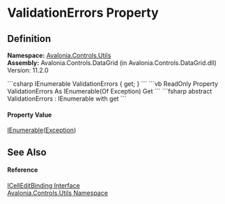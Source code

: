 # ValidationErrors Property




## Definition
**Namespace:** <a href="N_Avalonia_Controls_Utils">Avalonia.Controls.Utils</a>  
**Assembly:** Avalonia.Controls.DataGrid (in Avalonia.Controls.DataGrid.dll) Version: 11.2.0

<Tabs groupId="api-code-preview">
<TabItem value="csharp" label="C#">
```csharp
IEnumerable<Exception> ValidationErrors { get; }
```
</TabItem>
<TabItem value="vb" label="VB">
```vb
ReadOnly Property ValidationErrors As IEnumerable(Of Exception)
	Get
```
</TabItem>
<TabItem value="fsharp" label="F#">
```fsharp
abstract ValidationErrors : IEnumerable<Exception> with get
```
</TabItem>
</Tabs>



#### Property Value
<a href="https://learn.microsoft.com/dotnet/api/system.collections.generic.ienumerable-1" target="_blank" rel="noopener noreferrer">IEnumerable</a>(<a href="https://learn.microsoft.com/dotnet/api/system.exception" target="_blank" rel="noopener noreferrer">Exception</a>)

## See Also


#### Reference
<a href="T_Avalonia_Controls_Utils_ICellEditBinding">ICellEditBinding Interface</a>  
<a href="N_Avalonia_Controls_Utils">Avalonia.Controls.Utils Namespace</a>  

